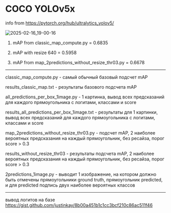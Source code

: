 # COCO YOLOv5x
info from https://pytorch.org/hub/ultralytics_yolov5/

![2025-02-16_19-00-16](https://github.com/user-attachments/assets/82bfa5a8-0e86-4ed5-b75e-f947a8b31c33)

1) mAP from classic_map_compute.py = 0.6835

2) mAP with resize 640 = 0.5958
  
3) mAP from map_2predictions_without_resize_thr03.py = 0.6678

-------------------------------------------------------------------------------------------------------
classic_map_compute.py - самый обычный базовый подсчет mAP

results_classic_map.txt - результаты базового подсчета mAP

all_predictions_per_box_1image.py - 1 картинка, вывод всех предсказаний для каждого прямоугольника с логитами, классами и score

results_all_predictions_per_box_1image.txt - результаты для 1 картинки, вывод всех предсказаний для каждого прямоугольника с логитами, классами и score

map_2predictions_without_resize_thr03.py - подсчет mAP, 2 наиболее вероятных предсказания на каждый прямоугольник, без ресайза, порог score > 0.3

results_without_resize_thr03 - результаты подсчета mAP, 2 наиболее вероятных предсказания на каждый прямоугольник, без ресайза, порог score > 0.3

2predictions_1image.py - выводит 1 изображение, на котором должно быть отмечены прямоугольники ground truth, прямоугольник predicted, и для predicted подпись двух наиболее вероятных классов

------------------------------------------------------------------------------------------------------

вывод логитов на базе https://gist.github.com/justinkay/8b00a451b1c1cc3bcf210c86ac511f46 
